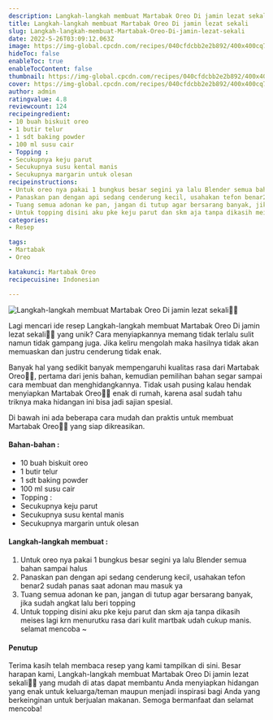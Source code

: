 ```yaml
---
description: Langkah-langkah membuat Martabak Oreo Di jamin lezat sekali"
title: Langkah-langkah membuat Martabak Oreo Di jamin lezat sekali
slug: Langkah-langkah-membuat-Martabak-Oreo-Di-jamin-lezat-sekali
date: 2022-5-26T03:09:12.063Z
image: https://img-global.cpcdn.com/recipes/040cfdcbb2e2b892/400x400cq70/photo.jpg
hideToc: false
enableToc: true
enableTocContent: false
thumbnail: https://img-global.cpcdn.com/recipes/040cfdcbb2e2b892/400x400cq70/photo.jpg
cover: https://img-global.cpcdn.com/recipes/040cfdcbb2e2b892/400x400cq70/photo.jpg
author: admin
ratingvalue: 4.8
reviewcount: 124
recipeingredient:
- 10 buah biskuit oreo
- 1 butir telur
- 1 sdt baking powder
- 100 ml susu cair
- Topping :
- Secukupnya keju parut
- Secukupnya susu kental manis
- Secukupnya margarin untuk olesan
recipeinstructions:
- Untuk oreo nya pakai 1 bungkus besar segini ya lalu Blender semua bahan sampai halus
- Panaskan pan dengan api sedang cenderung kecil, usahakan tefon benar2 sudah panas saat adonan mau masuk ya
- Tuang semua adonan ke pan, jangan di tutup agar bersarang banyak, jika sudah angkat lalu beri topping
- Untuk topping disini aku pke keju parut dan skm aja tanpa dikasih meises lagi krn menurutku rasa dari kulit martbak udah cukup manis. selamat mencoba ~
categories:
- Resep

tags:
- Martabak
- Oreo

katakunci: Martabak Oreo
recipecuisine: Indonesian

---
```


![Langkah-langkah membuat Martabak Oreo Di jamin lezat sekali👩‍🍳](https://img-global.cpcdn.com/recipes/040cfdcbb2e2b892/400x400cq70/photo.jpg)

Lagi mencari ide resep Langkah-langkah membuat Martabak Oreo Di jamin lezat sekali👩‍🍳 yang unik? Cara menyiapkannya memang tidak terlalu sulit namun tidak gampang juga. Jika keliru mengolah maka hasilnya tidak akan memuaskan dan justru cenderung tidak enak.

Banyak hal yang sedikit banyak mempengaruhi kualitas rasa dari Martabak Oreo👩‍🍳, pertama dari jenis bahan, kemudian pemilihan bahan segar sampai cara membuat dan menghidangkannya. Tidak usah pusing kalau hendak menyiapkan Martabak Oreo👩‍🍳 enak di rumah, karena asal sudah tahu triknya maka hidangan ini bisa jadi sajian spesial.

Di bawah ini ada beberapa cara mudah dan praktis untuk membuat Martabak Oreo👩‍🍳 yang siap dikreasikan.

<!--inarticleads1-->

#### Bahan-bahan :

- 10 buah biskuit oreo
- 1 butir telur
- 1 sdt baking powder
- 100 ml susu cair
- Topping :
- Secukupnya keju parut
- Secukupnya susu kental manis
- Secukupnya margarin untuk olesan

<!--inarticleads2-->

#### Langkah-langkah membuat :

1. Untuk oreo nya pakai 1 bungkus besar segini ya lalu Blender semua bahan sampai halus
1. Panaskan pan dengan api sedang cenderung kecil, usahakan tefon benar2 sudah panas saat adonan mau masuk ya
1. Tuang semua adonan ke pan, jangan di tutup agar bersarang banyak, jika sudah angkat lalu beri topping
1. Untuk topping disini aku pke keju parut dan skm aja tanpa dikasih meises lagi krn menurutku rasa dari kulit martbak udah cukup manis. selamat mencoba ~

#### Penutup

Terima kasih telah membaca resep yang kami tampilkan di sini. Besar harapan kami, Langkah-langkah membuat Martabak Oreo Di jamin lezat sekali👩‍🍳 yang mudah di atas dapat membantu Anda menyiapkan hidangan yang enak untuk keluarga/teman maupun menjadi inspirasi bagi Anda yang berkeinginan untuk berjualan makanan. Semoga bermanfaat dan selamat mencoba!